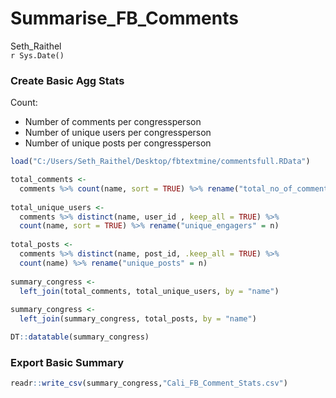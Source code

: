 # Summarise_FB_Comments
Seth_Raithel  
`r Sys.Date()`  




### Create Basic Agg Stats

Count:

- Number of comments per congressperson
- Number of unique users per congressperson
- Number of unique posts per congressperson


```r
load("C:/Users/Seth_Raithel/Desktop/fbtextmine/commentsfull.RData")

total_comments <-
  comments %>% count(name, sort = TRUE) %>% rename("total_no_of_comments" = n)
  
total_unique_users <-
  comments %>% distinct(name, user_id , keep_all = TRUE) %>%
  count(name, sort = TRUE) %>% rename("unique_engagers" = n)
  
total_posts <-
  comments %>% distinct(name, post_id, .keep_all = TRUE) %>%
  count(name) %>% rename("unique_posts" = n)
  
summary_congress <-
  left_join(total_comments, total_unique_users, by = "name")
  
summary_congress <-
  left_join(summary_congress, total_posts, by = "name")

DT::datatable(summary_congress)
```

<!--html_preserve--><div id="htmlwidget-464c39d6b7f4409df9be" style="width:100%;height:auto;" class="datatables html-widget"></div>
<script type="application/json" data-for="htmlwidget-464c39d6b7f4409df9be">{"x":{"filter":"none","data":[["1","2","3","4","5","6","7","8","9","10","11","12","13","14","15","16","17","18","19","20","21","22","23","24","25","26","27","28","29","30","31","32","33","34","35","36","37","38","39","40","41","42","43","44","45","46","47","48","49","50","51","52","53","54","55","56","57","58","59","60","61","62","63","64","65","66","67","68","69","70","71","72","73","74","75","76","77","78","79","80","81","82"],["Congressman Adam Schiff","Congresswoman Barbara Lee","Congressman Eric Swalwell","Congressman Mark Takano","Congresswoman Jackie Speier","Congressman Ami Bera","Congressmember Karen Bass","Congressman John Garamendi","Congressman Raul Ruiz, MD","La Jornada Baja California","Clima La Paz B. California Sur","Congresswoman Susan Davis","Congressman Brad Sherman","Congressman Jared Huffman","Congressman Scott Peters","Congresswoman Julia Brownley","California State University, Los Angeles","Congresswoman Anna Eshoo","Congresswoman Doris O. Matsui","Mike Levin","Congresswoman Norma Torres","Congressman Salud Carbajal","Congressman Jerry McNerney","Visit La Quinta - California","Ammar Campa for Congress","Congressman Juan Vargas","Congressman Jim Costa","Barbara Lee","Doris Matsui","Jimmy Panetta for Congress","Harley Rouda","Julia Brownley for Congress","Wendy Reed for Congress","Mercado La California","Salud Carbajal For U.S. Congress","Norma Torres for Congress","Robert Owen","Nanette Barragán for Congress","Stephen Jaffe For Congress","We Support Congresswoman Maxine Waters","Katie Hill for Congress","Phil Janowicz for Congress","Jackie Speier","Laura Oatman","Andrew Janz for Congress","Brad Sherman","Marty Walters for Congress","La California","Dave Min for Congress","Dennis Duncan For Congress","Roza Calderon for Congress 2018","Glenn Jensen for Congress","Dr. Hans Keirstead for Congress","Brian Forde for Congress","Dotty Nygard For Congress CD-10","Paul Kerr","Judy Chu for Congress","Tony Zarkades for Congress","Microbar La California","Anna Eshoo for Congress","Josh Butner for Congress","Gil Cisneros for Congress","Jessica Holcombe for Congress","Sam Jammal For Congress","Jim Costa for Congress","Wendy Reed Not for Congress","Grace Napolitano for Congress","Los callegones de Los Angeles California","US Congresswoman Maxine Waters","Michael Kotick for Congress","Jessica Heredia PLG Estates","Lucille Roybal-Allard","TJ Cox for Congress","Boyd Roberts For Congress","Katie Porter for Congress California CD-45","MyFit Apparel","Brad Westmoreland for Congress","Defeat Congresswoman Karen Bass in 2018","Lori Susan Kuhn","Ro khanna For Congress","Seth Vaughn for Congress","realist films"],[83213,62322,60865,60723,47338,37060,28325,28247,24667,19580,18169,16839,15704,15512,14766,12718,11130,9761,9464,5838,5110,4851,4837,4360,4087,3739,3654,3352,1771,1037,968,862,820,785,715,700,629,548,528,516,501,496,481,458,419,367,367,303,265,243,234,203,157,147,136,125,96,83,77,76,75,70,70,57,52,40,39,34,21,20,19,13,11,9,5,4,3,2,2,2,2,1],[31205,25085,15469,20913,17710,10148,15050,11287,9143,8037,6138,5251,8930,6139,4999,4616,5561,4169,4158,2334,1907,2067,2254,2378,3428,1782,2239,1686,968,587,634,520,212,641,435,294,429,370,296,186,268,233,252,365,220,269,104,265,180,112,132,54,117,136,110,104,66,21,69,53,49,53,59,46,36,11,34,31,12,18,16,12,11,7,2,2,2,2,2,2,1,1],[2304,2494,2835,1293,2647,2500,2245,2432,1324,4014,1430,1689,627,935,1445,1082,2129,685,1275,318,1179,199,916,1125,105,537,738,810,336,194,115,157,361,129,199,191,80,148,138,19,139,153,81,36,92,62,37,26,71,69,90,111,45,11,40,23,34,25,26,33,33,26,30,16,17,12,20,10,10,10,18,7,7,7,4,4,2,2,1,1,1,1]],"container":"<table class=\"display\">\n  <thead>\n    <tr>\n      <th> <\/th>\n      <th>name<\/th>\n      <th>total_no_of_comments<\/th>\n      <th>unique_engagers<\/th>\n      <th>unique_posts<\/th>\n    <\/tr>\n  <\/thead>\n<\/table>","options":{"columnDefs":[{"className":"dt-right","targets":[2,3,4]},{"orderable":false,"targets":0}],"order":[],"autoWidth":false,"orderClasses":false}},"evals":[],"jsHooks":[]}</script><!--/html_preserve-->


### Export Basic Summary


```r
readr::write_csv(summary_congress,"Cali_FB_Comment_Stats.csv")
```


